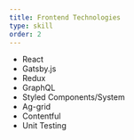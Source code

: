 ```yaml
---
title: Frontend Technologies
type: skill
order: 2
---
```


- React
- Gatsby.js
- Redux
- GraphQL
- Styled Components/System
- Ag-grid
- Contentful
- Unit Testing
